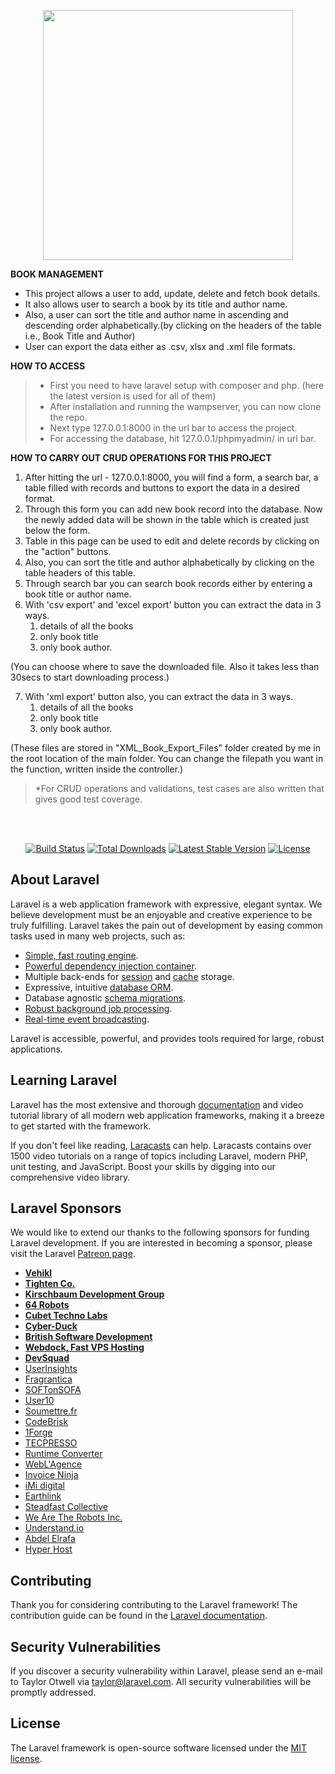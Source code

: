 <p align="center"><img src="https://res.cloudinary.com/dtfbvvkyp/image/upload/v1566331377/laravel-logolockup-cmyk-red.svg" width="400"></p>

<B>BOOK MANAGEMENT</B>

- This project allows a user to add, update, delete and fetch book details.
- It also allows user to search a book by its title and author name.
- Also, a user can sort the title and author name in ascending and descending order alphabetically.(by clicking on the headers of the table i.e., Book Title and Author)
- User can export the data either as .csv, xlsx and .xml file formats.</p>


<B> HOW TO ACCESS</B>

> * First you need to have laravel setup with composer and php. (here the latest version is used for all of them)
> * After installation and running the wampserver, you can now clone the repo.
> * Next type 127.0.0.1:8000 in the url bar to access the project.
> * For accessing the database, hit 127.0.0.1/phpmyadmin/ in url bar.</p>

<B>HOW TO CARRY OUT CRUD OPERATIONS FOR THIS PROJECT</B>

1) After hitting the url - 127.0.0.1:8000, you will find a form, a search bar, a table filled with records and buttons to export the data in a desired format.
2) Through this form you can add new book record into the database. Now the newly added data will be shown in the table which is created just below the form.
3) Table in this page can be used to edit and delete records by clicking on the "action" buttons.
4) Also, you can sort the title and author alphabetically by clicking on the table headers of this table.
5) Through search bar you can search book records either by entering a book title or author name.
6) With 'csv export' and 'excel export' button you can extract the data in 3 ways. 
    1) details of all the books
    2) only book title 
    3) only book author. 
 
(You can choose where to save the downloaded file. Also it takes less than 30secs to start downloading process.)

7) With 'xml export' button also, you can extract the data in 3 ways.
    1) details of all the books
    2) only book title 
    3) only book author. 

(These files are stored in "XML_Book_Export_Files" folder created by me in the root location of the main folder.
You can change the filepath you want in the function, written inside the controller.)

> *For CRUD operations and validations, test cases are also written that gives good test coverage.


</br></br>
<p align="center">
<a href="https://travis-ci.org/laravel/framework"><img src="https://travis-ci.org/laravel/framework.svg" alt="Build Status"></a>
<a href="https://packagist.org/packages/laravel/framework"><img src="https://poser.pugx.org/laravel/framework/d/total.svg" alt="Total Downloads"></a>
<a href="https://packagist.org/packages/laravel/framework"><img src="https://poser.pugx.org/laravel/framework/v/stable.svg" alt="Latest Stable Version"></a>
<a href="https://packagist.org/packages/laravel/framework"><img src="https://poser.pugx.org/laravel/framework/license.svg" alt="License"></a>
</p>

## About Laravel

Laravel is a web application framework with expressive, elegant syntax. We believe development must be an enjoyable and creative experience to be truly fulfilling. Laravel takes the pain out of development by easing common tasks used in many web projects, such as:

- [Simple, fast routing engine](https://laravel.com/docs/routing).
- [Powerful dependency injection container](https://laravel.com/docs/container).
- Multiple back-ends for [session](https://laravel.com/docs/session) and [cache](https://laravel.com/docs/cache) storage.
- Expressive, intuitive [database ORM](https://laravel.com/docs/eloquent).
- Database agnostic [schema migrations](https://laravel.com/docs/migrations).
- [Robust background job processing](https://laravel.com/docs/queues).
- [Real-time event broadcasting](https://laravel.com/docs/broadcasting).

Laravel is accessible, powerful, and provides tools required for large, robust applications.

## Learning Laravel

Laravel has the most extensive and thorough [documentation](https://laravel.com/docs) and video tutorial library of all modern web application frameworks, making it a breeze to get started with the framework.

If you don't feel like reading, [Laracasts](https://laracasts.com) can help. Laracasts contains over 1500 video tutorials on a range of topics including Laravel, modern PHP, unit testing, and JavaScript. Boost your skills by digging into our comprehensive video library.

## Laravel Sponsors

We would like to extend our thanks to the following sponsors for funding Laravel development. If you are interested in becoming a sponsor, please visit the Laravel [Patreon page](https://patreon.com/taylorotwell).

- **[Vehikl](https://vehikl.com/)**
- **[Tighten Co.](https://tighten.co)**
- **[Kirschbaum Development Group](https://kirschbaumdevelopment.com)**
- **[64 Robots](https://64robots.com)**
- **[Cubet Techno Labs](https://cubettech.com)**
- **[Cyber-Duck](https://cyber-duck.co.uk)**
- **[British Software Development](https://www.britishsoftware.co)**
- **[Webdock, Fast VPS Hosting](https://www.webdock.io/en)**
- **[DevSquad](https://devsquad.com)**
- [UserInsights](https://userinsights.com)
- [Fragrantica](https://www.fragrantica.com)
- [SOFTonSOFA](https://softonsofa.com/)
- [User10](https://user10.com)
- [Soumettre.fr](https://soumettre.fr/)
- [CodeBrisk](https://codebrisk.com)
- [1Forge](https://1forge.com)
- [TECPRESSO](https://tecpresso.co.jp/)
- [Runtime Converter](http://runtimeconverter.com/)
- [WebL'Agence](https://weblagence.com/)
- [Invoice Ninja](https://www.invoiceninja.com)
- [iMi digital](https://www.imi-digital.de/)
- [Earthlink](https://www.earthlink.ro/)
- [Steadfast Collective](https://steadfastcollective.com/)
- [We Are The Robots Inc.](https://watr.mx/)
- [Understand.io](https://www.understand.io/)
- [Abdel Elrafa](https://abdelelrafa.com)
- [Hyper Host](https://hyper.host)

## Contributing

Thank you for considering contributing to the Laravel framework! The contribution guide can be found in the [Laravel documentation](https://laravel.com/docs/contributions).

## Security Vulnerabilities

If you discover a security vulnerability within Laravel, please send an e-mail to Taylor Otwell via [taylor@laravel.com](mailto:taylor@laravel.com). All security vulnerabilities will be promptly addressed.

## License

The Laravel framework is open-source software licensed under the [MIT license](https://opensource.org/licenses/MIT).
